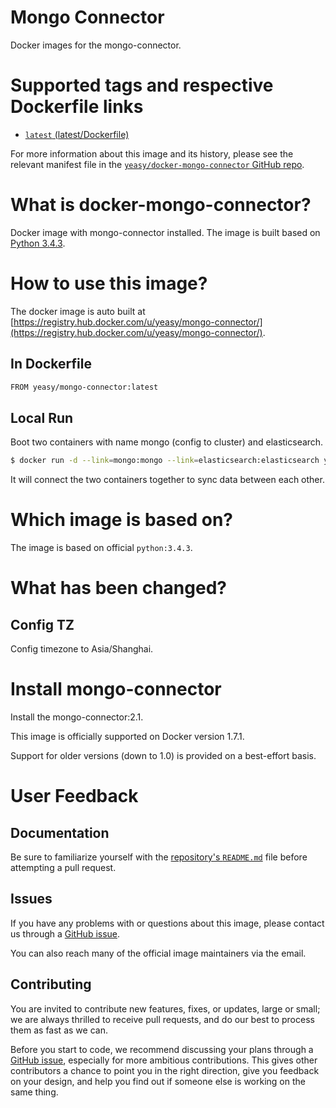 Mongo Connector
===
Docker images for the mongo-connector.


# Supported tags and respective Dockerfile links

* [`latest` (latest/Dockerfile)](https://github.com/yeasy/docker-mongo-connector/blob/master/Dockerfile)

For more information about this image and its history, please see the relevant manifest file in the [`yeasy/docker-mongo-connector` GitHub repo](https://github.com/yeasy/docker-mongo-connector).

# What is docker-mongo-connector?
Docker image with mongo-connector installed. The image is built based on [Python 3.4.3](https://hub.docker.com/_/python/).

# How to use this image?
The docker image is auto built at [https://registry.hub.docker.com/u/yeasy/mongo-connector/](https://registry.hub.docker.com/u/yeasy/mongo-connector/).


## In Dockerfile
```sh
FROM yeasy/mongo-connector:latest
```

## Local Run
Boot two containers with name mongo (config to cluster) and elasticsearch.
```sh
$ docker run -d --link=mongo:mongo --link=elasticsearch:elasticsearch yeasy/mongo-connector
```

It will connect the two containers together to sync data between each other.

# Which image is based on?
The image is based on official `python:3.4.3`.

# What has been changed?

## Config TZ
Config timezone to Asia/Shanghai.


# Install mongo-connector
Install the mongo-connector:2.1.

This image is officially supported on Docker version 1.7.1.

Support for older versions (down to 1.0) is provided on a best-effort basis.

# User Feedback
## Documentation
Be sure to familiarize yourself with the [repository's `README.md`](https://github.com/yeasy/docker-mongo-connector/blob/master/README.md) file before attempting a pull request.

## Issues
If you have any problems with or questions about this image, please contact us through a [GitHub issue](https://github.com/yeasy/docker-mongo-connector/issues).

You can also reach many of the official image maintainers via the email.

## Contributing

You are invited to contribute new features, fixes, or updates, large or small; we are always thrilled to receive pull requests, and do our best to process them as fast as we can.

Before you start to code, we recommend discussing your plans through a [GitHub issue](https://github.com/yeasy/docker-mongo-connector/issues), especially for more ambitious contributions. This gives other contributors a chance to point you in the right direction, give you feedback on your design, and help you find out if someone else is working on the same thing.
